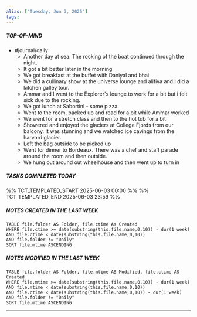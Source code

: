 ```yaml
---
alias: ["Tuesday, Jun 3, 2025"]
tags: 
---
```

##### TOP-OF-MIND
- #journal/daily 
	- Another day at sea. The rocking of the boat continued through the night.
	- It got a bit better later in the morning
	- We got breakfast at the buffet with Daniyal and bhai
	- We did a cullinary show at the universe lounge and alifiya and I did a kitchen galley tour.
	- Ammar and I went to the Explorer's lounge to work for a bit but i felt sick due to the rocking.
	- We got lunch at Sabortini - some pizza.
	- Went to the room, packed up and read for a bit while Ammar worked
	- We went for a stretch class and then to the hot tub for a bit
	- Showered and enjoyed the glaciers at College Fjords from our balcony. It was stunning and we watched ice cavings from the harvard glacier.
	- Left the bag outside to be picked up
	- Went for dinner to Bordeaux. There was a chef and staff parade around the room and then outside.
	- We hung out around out wheelhouse and then went up to turn in

##### TASKS COMPLETED TODAY
%% TCT_TEMPLATED_START 2025-06-03 00:00 %%
%% TCT_TEMPLATED_END 2025-06-03 23:59 %%



##### NOTES CREATED IN THE LAST WEEK
``` dataview
TABLE file.folder AS Folder, file.ctime As Created
WHERE file.ctime >= date(substring(this.file.name,0,10)) - dur(1 week) 
AND file.ctime < date(substring(this.file.name,0,10)) 
AND file.folder != "Daily"
SORT file.mtime ASCENDING
```

##### NOTES MODIFIED IN THE LAST WEEK
``` dataview
TABLE file.folder AS Folder, file.mtime AS Modified, file.ctime AS Created
WHERE file.mtime >= date(substring(this.file.name,0,10)) - dur(1 week)
AND file.mtime < date(substring(this.file.name,0,10))
AND file.ctime < date(substring(this.file.name,0,10)) - dur(1 week)
AND file.folder != "Daily"
SORT file.mtime ASCENDING
```
---
